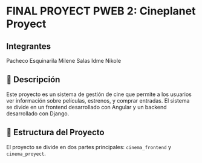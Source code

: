 # FINAL PROYECT PWEB 2: Cineplanet Proyect

## Integrantes
Pacheco Esquinarila Milene
Salas Idme Nikole

## 🚀 Descripción

Este proyecto es un sistema de gestión de cine que permite a los usuarios ver información sobre películas, estrenos, y comprar entradas. El sistema se divide en un frontend desarrollado con Angular y un backend desarrollado con Django.

## 🎯 Estructura del Proyecto

El proyecto se divide en dos partes principales: `cinema_frontend` y `cinema_proyect`.
